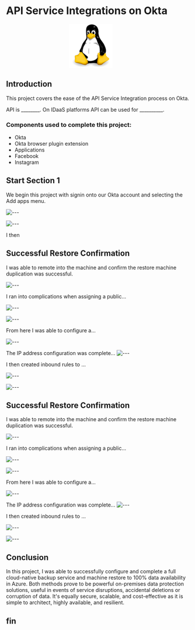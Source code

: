 # API Service Integrations on Okta

<div align="center">
  <img src="https://raw.githubusercontent.com/devicons/devicon/master/icons/linux/linux-original.svg" height="120" alt="linux logo"  />
  <img width="36" />
</div>

## Introduction

This project covers the ease of the API Service Integration process on Okta.

API is ________. On IDaaS platforms API can be used for __________.

### Components used to complete this project:

- Okta
- Okta browser plugin extension 
- Applications
-   Facebook
-   Instagram

## Start Section 1

We begin this project with signin onto our Okta account and selecting the Add apps menu.

![---](.jpg) 

![---](.jpg) 

I then 

## Successful Restore Confirmation
I was able to remote into the machine and confirm the restore machine duplication was successful.

![---](.jpg) 

I ran into complications when assigning a public...

![---](.jpg) 

![---](.jpg) 

From here I was able to configure a...

![---](.jpg) 

The IP address configuration was complete...
![---](.jpg) 

I then created inbound rules to ...

![---](.jpg) 

![---](.jpg)  

## Successful Restore Confirmation
I was able to remote into the machine and confirm the restore machine duplication was successful.

![---](.jpg)  

I ran into complications when assigning a public...

![---](.jpg) 

![---](.jpg) 

From here I was able to configure a...

![---](.jpg) 

The IP address configuration was complete...
![---](.jpg) 

I then created inbound rules to ...

![---](.jpg) 

![---](.jpg) 

## Conclusion
In this project, I was able to successfully configure and complete a full cloud-native backup service and machine restore to 100% data availability in Azure. Both methods prove to be powerful on-premises data protection solutions, useful in events of service disruptions, accidental deletions or corruption of data. It's equally secure, scalable, and cost-effective as it is simple to architect, highly available, and resilient.

## fin

